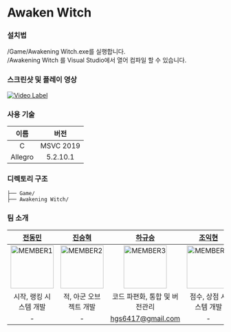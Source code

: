 # Awaken Witch

### 설치법
/Game/Awakening Witch.exe를 실행합니다.</br>
/Awakening Witch 를 Visual Studio에서 열어 컴파일 할 수 있습니다.

### 스크린샷 및 플레이 영상
[![Video Label](https://i.ytimg.com/an_webp/b0vYmEOfEQE/mqdefault_6s.webp?du=3000&sqp=CM7ozL8G&rs=AOn4CLC78OEgwJXkCxSriwsrc0q0AqBrDg)](https://www.youtube.com/watch?v=b0vYmEOfEQE)
### 사용 기술
| 이름                  | 버전    |
|:---------------------:|:-------:|
| C    		| MSVC 2019   |
| Allegro	|  5.2.10.1  |
### 디렉토리 구조
```
├── Game/
├── Awakening Witch/
```
### 팀 소개
| [전동민](https://github.com/qwerrrqwerq) | [진승혁](https://github.com/DeliaBS123) | [하규승](https://github.com/CERabi/) | [조익현](https://github.com/cho2khyun) |
|:-------:|:-------:|:-------:|:-------:|
| <img width="100px" alt="MEMBER1" src="https://avatars.githubusercontent.com/u/151756637?v=4" /> | <img width="100px" alt="MEMBER2" src="https://avatars.githubusercontent.com/u/205569657?v=4" /> | <img width="100px" alt="MEMBER3" src="https://avatars.githubusercontent.com/u/174900093?v=4&size=64" /> | <img width="100px" alt="MEMBER4" src="https://avatars.githubusercontent.com/u/89765162?v=4" /> |
| 시작, 랭킹 시스템 개발 | 적, 아군 오브젝트 개발 | 코드 파편화, 통합 및 버전관리 | 점수, 상점 시스템 개발 |
| - | - | hgs6417@gmail.com | - |
